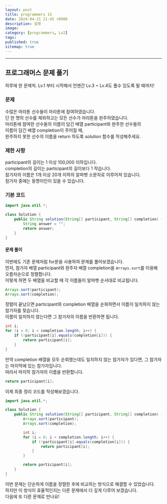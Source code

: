 ```yaml
---
layout: post
title: programmers 15
date: 2024-04-21 21:45 +0900
description: 설명
image:
category: [programmers, Lv2]
tags:
published: true
sitemap: true
---
```


---

## 프로그래머스 문제 풀기

하루에 한 문제씩. Lv.1 부터 시작해서 언젠간 Lv.3 ~ Lv.4도 풀수 있도록 될 때까지!   

### 문제
수많은 마라톤 선수들이 마라톤에 참여하였습니다.       
단 한 명의 선수를 제외하고는 모든 선수가 마라톤을 완주하였습니다.   
마라톤에 참여한 선수들의 이름이 담긴 배열 participant와 완주한 선수들의   
이름이 담긴 배열 completion이 주어질 때,   
완주하지 못한 선수의 이름을 return 하도록 solution 함수를 작성해주세요.   

### 제한 사항
participant의 길이는 1 이상 100,000 이하입니다.   
completion의 길이는 participant의 길이보다 1 작습니다.   
참가자의 이름은 1개 이상 20개 이하의 알파벳 소문자로 이루어져 있습니다.   
참가자 중에는 동명이인이 있을 수 있습니다.

### 기본 코드

```java
import java.util.*;

class Solution {
    public String solution(String[] participant, String[] completion) {
        String answer = "";
        return answer;
    }
}
```` 

#### 문제 풀이
이번에도 기존 문제처럼 for문을 사용하여 문제를 풀어보겠습니다.   
먼저, 참가자 배열 participant와 완주자 배열 completion을 `Arrays.sort`를 이용해 오름차순으로 정렬합니다.   
이렇게 하면 두 배열을 비교할 때 각 이름들이 알파벳 순서대로 비교됩니다.   

````java
Arrays.sort(participant);
Arrays.sort(completion);
```` 

정렬이 끝났으면 participant와 completion 배열을 순회하면서 이름이 일치하지 않는 참가자를 찾습니다.   
이름이 일치하지 않는다면 그 참가자의 이름을 반환하면 됩니다.   

````java
int i;
for (i = 0; i < completion.length; i++) {
    if (!participant[i].equals(completion[i])) {
        return participant[i];
    }
}
```` 

만약 completion 배열을 모두 순회했는데도 일치하지 않는 참가자가 있다면, 그 참가자는 마지막에 있는 참가자입니다.   
따라서 마지막 참가자의 이름을 반환합니다.   

````java
return participant[i];
```` 

이제 최종 정리 코드를 작성해보겠습니다.   

````java
import java.util.*;

class Solution {
    public String solution(String[] participant, String[] completion) {
        Arrays.sort(participant);
        Arrays.sort(completion);

        int i;
        for (i = 0; i < completion.length; i++) {
            if (!participant[i].equals(completion[i])) {
                return participant[i];
            }
        }

        return participant[i];
    }
}
````

이번 문제는 단순하게 이름을 정렬한 후에 비교하는 방식으로 해결할 수 있었습니다.   
하지만 이 방식이 효율적인지는 다른 문제에서 더 깊게 다루어 보겠습니다.   
다음에 또 다른 문제로 만나요!   